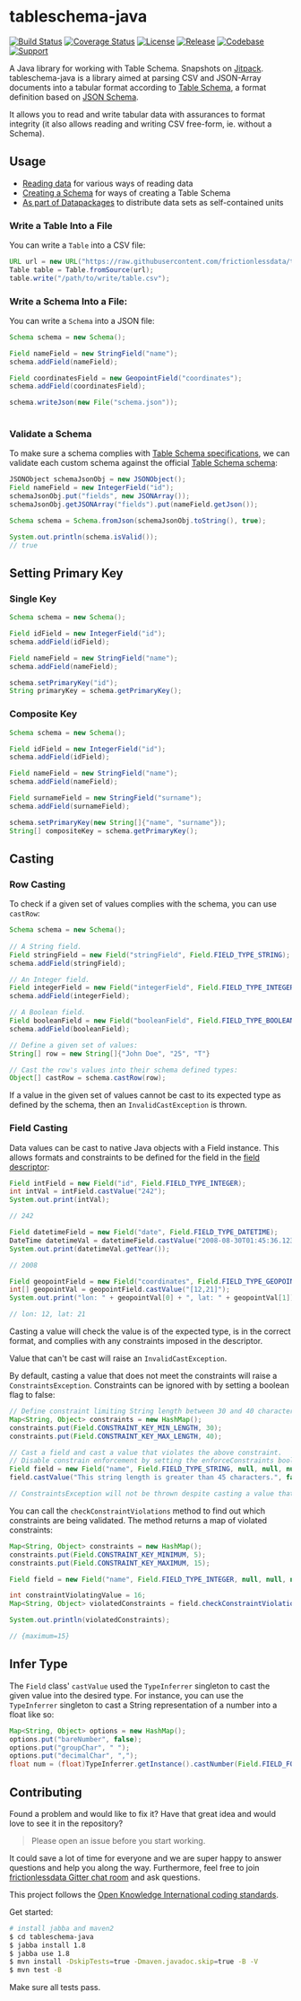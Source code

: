 # tableschema-java

[![Build Status](https://travis-ci.org/frictionlessdata/tableschema-java.svg?branch=master)](https://travis-ci.org/frictionlessdata/tableschema-java)
[![Coverage Status](https://coveralls.io/repos/github/frictionlessdata/tableschema-java/badge.svg?branch=master)](https://coveralls.io/github/frictionlessdata/tableschema-java?branch=master)
[![License](https://img.shields.io/github/license/frictionlessdata/tableschema-java.svg)](https://github.com/frictionlessdata/tableschema-java/blob/master/LICENSE)
[![Release](https://img.shields.io/jitpack/v/github/frictionlessdata/tableschema-java)](https://jitpack.io/#frictionlessdata/tableschema-java)
[![Codebase](https://img.shields.io/badge/codebase-github-brightgreen)](https://github.com/frictionlessdata/tableschema-java)
[![Support](https://img.shields.io/badge/support-discord-brightgreen)](https://discordapp.com/invite/Sewv6av)

A Java library for working with Table Schema. Snapshots on [Jitpack](https://jitpack.io/#frictionlessdata/tableschema-java).
tableschema-java is a library aimed at parsing CSV and JSON-Array documents into a tabular format according 
to [Table Schema](https://frictionlessdata.io/specs/table-schema/), a format definition based on 
[JSON Schema](https://json-schema.org/understanding-json-schema/).

It allows you to read and write tabular data with assurances to format integrity (it also allows reading and writing
CSV free-form, ie. without a Schema).

## Usage
- [Reading data](docs/table-reading.md) for various ways of reading data
- [Creating a Schema](docs/creating-schemas.md) for ways of creating a Table Schema
- [As part of Datapackages](https://github.com/frictionlessdata/datapackage-java) to distribute data sets as self-contained units

### Write a Table Into a File

You can write a `Table` into a CSV file:

```java
URL url = new URL("https://raw.githubusercontent.com/frictionlessdata/tableschema-java/master/src/test/resources/fixtures/simple_data.csv");
Table table = Table.fromSource(url);
table.write("/path/to/write/table.csv");
```


### Write a Schema Into a File:

You can write a `Schema` into a JSON file:

```java
Schema schema = new Schema();

Field nameField = new StringField("name");
schema.addField(nameField);

Field coordinatesField = new GeopointField("coordinates");
schema.addField(coordinatesField);

schema.writeJson(new File("schema.json"));
   
```



### Validate a Schema
To make sure a schema complies with [Table Schema specifications](https://specs.frictionlessdata.io/table-schema/), we can validate each custom schema against the official [Table Schema schema](https://raw.githubusercontent.com/frictionlessdata/tableschema-java/master/src/main/resources/schemas/table-schema.json):

```java
JSONObject schemaJsonObj = new JSONObject();
Field nameField = new IntegerField("id");
schemaJsonObj.put("fields", new JSONArray());
schemaJsonObj.getJSONArray("fields").put(nameField.getJson());

Schema schema = Schema.fromJson(schemaJsonObj.toString(), true);

System.out.println(schema.isValid());
// true
```

## Setting Primary Key
### Single Key
```java
Schema schema = new Schema();

Field idField = new IntegerField("id");
schema.addField(idField);

Field nameField = new StringField("name");
schema.addField(nameField);

schema.setPrimaryKey("id");
String primaryKey = schema.getPrimaryKey();
```

### Composite Key
```java
Schema schema = new Schema();

Field idField = new IntegerField("id");
schema.addField(idField);

Field nameField = new StringField("name");
schema.addField(nameField);

Field surnameField = new StringField("surname");
schema.addField(surnameField);

schema.setPrimaryKey(new String[]{"name", "surname"});
String[] compositeKey = schema.getPrimaryKey();
```


## Casting
### Row Casting
To check if a given set of values complies with the schema, you can use `castRow`:

```java
Schema schema = new Schema();
        
// A String field.
Field stringField = new Field("stringField", Field.FIELD_TYPE_STRING);
schema.addField(stringField);

// An Integer field.
Field integerField = new Field("integerField", Field.FIELD_TYPE_INTEGER);
schema.addField(integerField);

// A Boolean field.
Field booleanField = new Field("booleanField", Field.FIELD_TYPE_BOOLEAN);
schema.addField(booleanField);

// Define a given set of values:
String[] row = new String[]{"John Doe", "25", "T"}

// Cast the row's values into their schema defined types: 
Object[] castRow = schema.castRow(row);
```

If a value in the given set of values cannot be cast to its expected type as defined by the schema, then an `InvalidCastException` is thrown.

### Field Casting
Data values can be cast to native Java objects with a Field instance. This allows formats and constraints to be defined for the field in the [field descriptor](https://specs.frictionlessdata.io/table-schema/#field-descriptors):

```java
Field intField = new Field("id", Field.FIELD_TYPE_INTEGER);
int intVal = intField.castValue("242");
System.out.print(intVal);

// 242

Field datetimeField = new Field("date", Field.FIELD_TYPE_DATETIME);
DateTime datetimeVal = datetimeField.castValue("2008-08-30T01:45:36.123Z");
System.out.print(datetimeVal.getYear());

// 2008

Field geopointField = new Field("coordinates", Field.FIELD_TYPE_GEOPOINT, Field.FIELD_FORMAT_ARRAY);
int[] geopointVal = geopointField.castValue("[12,21]");
System.out.print("lon: " + geopointVal[0] + ", lat: " + geopointVal[1]);

// lon: 12, lat: 21
```

Casting a value will check the value is of the expected type, is in the correct format, and complies with any constraints imposed in the descriptor.

Value that can't be cast will raise an `InvalidCastException`.

By default, casting a value that does not meet the constraints will raise a `ConstraintsException`.
Constraints can be ignored with by setting a boolean flag to false:

```java
// Define constraint limiting String length between 30 and 40 characters:
Map<String, Object> constraints = new HashMap();
constraints.put(Field.CONSTRAINT_KEY_MIN_LENGTH, 30);
constraints.put(Field.CONSTRAINT_KEY_MAX_LENGTH, 40);

// Cast a field and cast a value that violates the above constraint.
// Disable constrain enforcement by setting the enforceConstraints boolean flag to false.
Field field = new Field("name", Field.FIELD_TYPE_STRING, null, null, null, constraints);
field.castValue("This string length is greater than 45 characters.", false); // Setting false here ignores constraints during cast.

// ConstraintsException will not be thrown despite casting a value that does not meet the constraints.
```

You can call the `checkConstraintViolations` method to find out which constraints are being validated.
The method returns a map of violated constraints:

```java
Map<String, Object> constraints = new HashMap();
constraints.put(Field.CONSTRAINT_KEY_MINIMUM, 5);
constraints.put(Field.CONSTRAINT_KEY_MAXIMUM, 15);

Field field = new Field("name", Field.FIELD_TYPE_INTEGER, null, null, null, constraints);

int constraintViolatingValue = 16;
Map<String, Object> violatedConstraints = field.checkConstraintViolations(constraintViolatingValue);

System.out.println(violatedConstraints);

// {maximum=15}
```

## Infer Type
The `Field` class' `castValue` used the `TypeInferrer` singleton to cast the given value into the desired type.
For instance, you can use the `TypeInferrer` singleton to cast a String representation of a number into a float like so:

```java
Map<String, Object> options = new HashMap();
options.put("bareNumber", false);
options.put("groupChar", " ");
options.put("decimalChar", ",");
float num = (float)TypeInferrer.getInstance().castNumber(Field.FIELD_FORMAT_DEFAULT, "1 564,123 EUR", options);    
```

## Contributing

Found a problem and would like to fix it? Have that great idea and would love to see it in the repository?

> Please open an issue before you start working.

It could save a lot of time for everyone and we are super happy to answer questions and help you along the way. Furthermore, feel free to join [frictionlessdata Gitter chat room](https://gitter.im/frictionlessdata/chat) and ask questions.

This project follows the [Open Knowledge International coding standards](https://github.com/okfn/coding-standards).

Get started:
```sh
# install jabba and maven2
$ cd tableschema-java
$ jabba install 1.8
$ jabba use 1.8
$ mvn install -DskipTests=true -Dmaven.javadoc.skip=true -B -V
$ mvn test -B
```

Make sure all tests pass.
